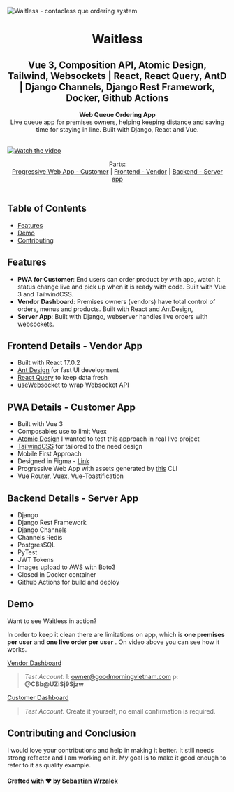 

![Waitless - contacless que ordering system](https://i.imgur.com/WpdEl3y.jpg)


<div align="center">
  <h1>Waitless</h1>
</div>

<div align="center">
  <h2>Vue 3, Composition API, Atomic Design, Tailwind, Websockets | React, React Query, AntD | Django Channels, Django Rest Framework, Docker, Github Actions</h2>
</div>



<div align="center">
  <strong>Web Queue Ordering App</strong>
</div>



<div align="center">
	 Live queue app for premises owners, helping keeping distance and saving time for staying in line. Built with Django, React and Vue.
</div>
<br>

[![Watch the video](https://i.imgur.com/Uy4WqG2.png)](https://streamable.com/bmxaed)
<br>

<div align="center">
Parts: <br>
  <a href="https://github.com/waitless-app/waitless_mobile_pwa">Progressive Web App - Customer</a>
  <span> | </span>
  <a href="https://github.com/waitless-app/waitless_frontend">Frontend - Vendor</a>
  <span> | </span>
    <a href="https://github.com/waitless-app/waitless_backend">Backend - Server app </a>
</div>

<br>



## Table of Contents

- [Features](#features)
- [Demo](#demo)
- [Contributing](#contributing-and-conclusion)


## Features

- **PWA for Customer**: End users can order product by with app, watch it status change live and pick up when it is ready with code. Built with Vue 3 and TailwindCSS.
- **Vendor Dashboard**: Premises owners (vendors) have total control of orders, menus and products. Built with React and AntDesign,
- **Server App**: Built with Django, webserver handles live orders with websockets. 


## Frontend Details - Vendor App

 - Built with React 17.0.2
 -  [Ant Design](https://ant.design/) for fast UI development
 - [React Query](https://github.com/tannerlinsley/react-query) to keep data fresh
 - [useWebsocket](https://github.com/robtaussig/react-use-websocket) to wrap Websocket API

## PWA Details - Customer App

 - Built with Vue 3
 - Composables use to limit Vuex
 - [Atomic Design](https://bradfrost.com/blog/post/atomic-web-design/) I wanted to test this approach in real live project
 -  [TailwindCSS](https://ant.design/) for tailored to the need design
 -  Mobile First Approach
 - Designed in Figma - [Link](https://www.figma.com/file/dFdC5wSazxjvSw6yL1mM3B/Sample-File?node-id=0%3A2)
 - Progressive Web App with assets generated by [this](https://www.npmjs.com/package/pwa-asset-generator) CLI
 - Vue Router, Vuex, Vue-Toastification

## Backend Details - Server App

- Django
- Django Rest Framework
- Django Channels
- Channels Redis
- PostgresSQL
- PyTest
- JWT Tokens
- Images upload to AWS with Boto3
- Closed in Docker container
- Github Actions for build and deploy


## Demo

Want to see Waitless in action? 

In order to keep it clean there are limitations on app, which is **one premises per user** and **one live order per user** . On video above you can see how it works.

[Vendor Dashboard](https://waitless-app.netlify.app/)

> *Test Account:*
> l: [owner@goodmorningvietnam.com](owner@goodmorningvietnam.com)
> p: **@CBb@UZiSj9Sjzw**

[Customer Dashboard](https://waitless-pwa.netlify.app/)

> *Test Account:*
> Create it yourself, no email confirmation is required.







## Contributing and Conclusion

I would love your contributions and help in making it better. It still needs strong refactor and I am working on it. My goal is to make it good enough to refer to it as quality example.


#### Crafted with ❤️ by [Sebastian Wrzalek](https//howly.dev)
